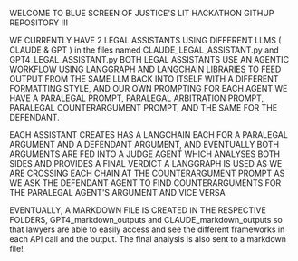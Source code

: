 WELCOME TO BLUE SCREEN OF JUSTICE'S LIT HACKATHON GITHUP REPOSITORY !!!

WE CURRENTLY HAVE 2 LEGAL ASSISTANTS USING DIFFERENT LLMS ( CLAUDE & GPT ) in the files named CLAUDE_LEGAL_ASSISTANT.py and GPT4_LEGAL_ASSISTANT.py
BOTH LEGAL ASSISTANTS USE AN AGENTIC WORKFLOW USING LANGGRAPH AND LANGCHAIN LIBRARIES TO FEED OUTPUT FROM THE SAME LLM BACK INTO ITSELF WITH A DIFFERENT FORMATTING STYLE, AND OUR OWN PROMPTING FOR EACH AGENT
WE HAVE A PARALEGAL PROMPT, PARALEGAL ARBITRATION PROMPT, PARALEGAL COUNTERARGUMENT PROMPT, AND THE SAME FOR THE DEFENDANT.

EACH ASSISTANT CREATES HAS A LANGCHAIN EACH FOR A PARALEGAL ARGUMENT AND A DEFENDANT ARGUMENT, AND EVENTUALLY BOTH ARGUMENTS ARE FED INTO A JUDGE AGENT WHICH ANALYSES BOTH SIDES AND PROVIDES A FINAL VERDICT
A LANGGRAPH IS USED AS WE ARE CROSSING EACH CHAIN AT THE COUNTERARGUMENT PROMPT AS WE ASK THE DEFENDANT AGENT TO FIND COUNTERARGUMENTS FOR THE PARALEGAL AGENT'S ARGUMENT AND VICE VERSA

EVENTUALLY, A MARKDOWN FILE IS CREATED IN THE RESPECTIVE FOLDERS, GPT4_markdown_outputs and CLAUDE_markdown_outputs so that lawyers are able to easily access and see the different frameworks in each API call and the output.
The final analysis is also sent to a markdown file!
